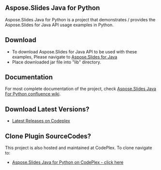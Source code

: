## Aspose.Slides Java for Python

Aspose.Slides Java for Python is a project that demonstrates / provides the Aspose.Slides for Java API usage examples in Python.

## Download

* To download Aspose.Slides for Java API to be used with these examples, Please navigate to [Aspose.Slides for Java](http://www.aspose.com/community/files/72/java-components/aspose.slides-for-java/) 
* Place downloaded jar file into "lib" directory. 

## Documentation

For most complete documentation of the project, check [Aspose.Slides Java For Python confluence wiki](http://www.aspose.com/docs/display/slidesjava/Aspose.Slides+Java+for+Python).

## Download Latest Versions?

* [Latest Releases on Codeplex](http://asposeslidesjavapython.codeplex.com/releasesce)

## Clone Plugin SourceCodes?

This project is also hosted and maintained at CodePlex. To clone navigate to:

* [Aspose.Slides Java for Python on CodePlex - click here](https://asposeslidesjavapython.codeplex.com/SourceControl/latest)
